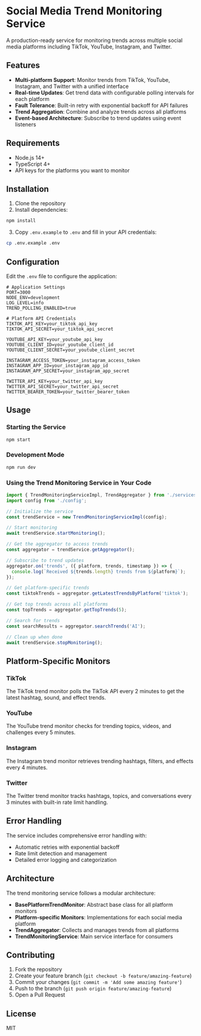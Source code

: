 ﻿# Social Media Trend Monitoring Service

A production-ready service for monitoring trends across multiple social media platforms including TikTok, YouTube, Instagram, and Twitter.

## Features

- **Multi-platform Support**: Monitor trends from TikTok, YouTube, Instagram, and Twitter with a unified interface
- **Real-time Updates**: Get trend data with configurable polling intervals for each platform
- **Fault Tolerance**: Built-in retry with exponential backoff for API failures
- **Trend Aggregation**: Combine and analyze trends across all platforms
- **Event-based Architecture**: Subscribe to trend updates using event listeners

## Requirements

- Node.js 14+
- TypeScript 4+
- API keys for the platforms you want to monitor

## Installation

1. Clone the repository
2. Install dependencies:

```bash
npm install
```

3. Copy `.env.example` to `.env` and fill in your API credentials:

```bash
cp .env.example .env
```

## Configuration

Edit the `.env` file to configure the application:

```
# Application Settings
PORT=3000
NODE_ENV=development
LOG_LEVEL=info
TREND_POLLING_ENABLED=true

# Platform API Credentials
TIKTOK_API_KEY=your_tiktok_api_key
TIKTOK_API_SECRET=your_tiktok_api_secret

YOUTUBE_API_KEY=your_youtube_api_key
YOUTUBE_CLIENT_ID=your_youtube_client_id
YOUTUBE_CLIENT_SECRET=your_youtube_client_secret

INSTAGRAM_ACCESS_TOKEN=your_instagram_access_token
INSTAGRAM_APP_ID=your_instagram_app_id
INSTAGRAM_APP_SECRET=your_instagram_app_secret

TWITTER_API_KEY=your_twitter_api_key
TWITTER_API_SECRET=your_twitter_api_secret
TWITTER_BEARER_TOKEN=your_twitter_bearer_token
```

## Usage

### Starting the Service

```bash
npm start
```

### Development Mode

```bash
npm run dev
```

### Using the Trend Monitoring Service in Your Code

```typescript
import { TrendMonitoringServiceImpl, TrendAggregator } from './services/trend-integration';
import config from './config';

// Initialize the service
const trendService = new TrendMonitoringServiceImpl(config);

// Start monitoring
await trendService.startMonitoring();

// Get the aggregator to access trends
const aggregator = trendService.getAggregator();

// Subscribe to trend updates
aggregator.on('trends', ({ platform, trends, timestamp }) => {
  console.log(`Received ${trends.length} trends from ${platform}`);
});

// Get platform-specific trends
const tiktokTrends = aggregator.getLatestTrendsByPlatform('tiktok');

// Get top trends across all platforms
const topTrends = aggregator.getTopTrends(5);

// Search for trends
const searchResults = aggregator.searchTrends('AI');

// Clean up when done
await trendService.stopMonitoring();
```

## Platform-Specific Monitors

### TikTok

The TikTok trend monitor polls the TikTok API every 2 minutes to get the latest hashtag, sound, and effect trends.

### YouTube

The YouTube trend monitor checks for trending topics, videos, and challenges every 5 minutes.

### Instagram

The Instagram trend monitor retrieves trending hashtags, filters, and effects every 4 minutes.

### Twitter

The Twitter trend monitor tracks hashtags, topics, and conversations every 3 minutes with built-in rate limit handling.

## Error Handling

The service includes comprehensive error handling with:

- Automatic retries with exponential backoff
- Rate limit detection and management
- Detailed error logging and categorization

## Architecture

The trend monitoring service follows a modular architecture:

- **BasePlatformTrendMonitor**: Abstract base class for all platform monitors
- **Platform-specific Monitors**: Implementations for each social media platform
- **TrendAggregator**: Collects and manages trends from all platforms
- **TrendMonitoringService**: Main service interface for consumers

## Contributing

1. Fork the repository
2. Create your feature branch (`git checkout -b feature/amazing-feature`)
3. Commit your changes (`git commit -m 'Add some amazing feature'`)
4. Push to the branch (`git push origin feature/amazing-feature`)
5. Open a Pull Request

## License

MIT
